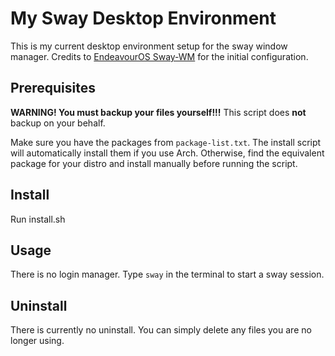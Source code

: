 # My Sway Desktop Environment
This is my current desktop environment setup for the sway window manager. Credits to [EndeavourOS Sway-WM](https://github.com/EndeavourOS-Community-Editions/sway) for the initial configuration.

## Prerequisites
**WARNING! You must backup your files yourself!!!** This script does **not** backup on your behalf.

Make sure you have the packages from ```package-list.txt```. The install script will automatically install them if you use Arch. Otherwise, find the equivalent package for your distro and install manually before running the script.

## Install
Run install.sh

## Usage
There is no login manager. Type ```sway``` in the terminal to start a sway session.

## Uninstall
There is currently no uninstall. You can simply delete any files you are no longer using.
